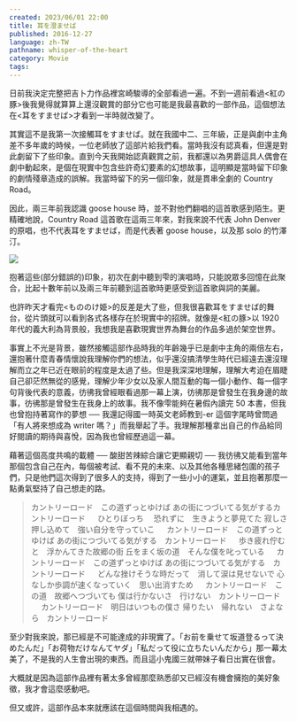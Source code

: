 ```yaml
---
created: 2023/06/01 22:00
title: 耳を澄ませば
published: 2016-12-27
language: zh-TW
pathname: whisper-of-the-heart
category: Movie
tags: 
---
```


日前我決定完整把吉卜力作品裡宮崎駿導的全部看過一遍。不到一週前看過<紅の豚>後我覺得就算算上還沒觀賞的部分它也可能是我最喜歡的一部作品，這個想法在<耳をすませば>才看到一半時就改變了。

其實這不是我第一次接觸耳をすませば。就在我國中二、三年級，正是與劇中主角差不多年歲的時候，一位老師放了這部片給我們看。當時我沒有認真看，但還是對此劇留下了些印象。直到今天我開始認真觀賞之前，我都還以為男爵這具人偶會在劇中動起來，是個在現實中包含些許奇幻要素的幻想故事，這明顯是當時留下印象的劇情殘章造成的誤解。我當時留下的另一個印象，就是貫串全劇的 Country Road。

因此，兩三年前我認識 goose house 時，並不對他們翻唱的這首歌感到陌生。更精確地說，Country Road 這首歌在這兩三年來，對我來說不代表 John Denver 的原唱，也不代表耳をすませば，而是代表著 goose house，以及那 solo 的竹澤汀。

![](https://www.youtube.com/watch?v=G4FUjD_N8YU)

抱著這些(部分錯誤的)印象，初次在劇中聽到雫的演唱時，只能說眾多回憶在此聚合，比起十數年前以及兩三年前聽到這首歌時更感受到這首歌與詞的美麗。

也許昨天才看完<もののけ姫>的反差是大了些，但我很喜歡耳をすませば的舞台，從片頭就可以看到各式各樣存在於現實中的招牌。就像是<紅の豚>以 1920 年代的義大利為背景般，我想我是喜歡現實世界為舞台的作品多過於架空世界。

事實上不光是背景，雖然接觸這部作品時我的年齡幾乎已是劇中主角的兩倍左右，還抱著什麼青春情懷說我理解你們的想法，似乎還沒搞清學生時代已經遠去還沒理解而立之年已近在眼前的程度是太過了些。但是我深深地理解，理解大考迫在眉睫自己卻茫然無從的感覺，理解少年少女以及家人間互動的每一個小動作、每一個字句背後代表的意義，彷彿我曾經眼看過那一幕上演，彷彿那是曾發生在我身邊的故事，彷彿那是曾發生在我身上的故事。我不像雫能夠在暑假內讀完 50 本書，但我也曾抱持著寫作的夢想 ── 我還記得國一時英文老師教到-er 這個字尾時曾問過「有人將來想成為 writer 嗎？」而我舉起了手。我理解那種拿出自己的作品給同好閱讀的期待與喜悅，因為我也曾經歷過這一幕。

藉著這個高度共鳴的載體 ── 酸甜苦辣綜合讓它更顯親切 ── 我彷彿又能看到當年那個包含自己在內，每個被考試、看不見的未來、以及其他各種思緒包圍的孩子們，只是他們這次得到了很多人的支持，得到了一些小小的運氣，並且抱著那麼一點勇氣堅持了自己想走的路。

> カントリーロード　この道ずっとゆけば
> あの街につづいてる気がするカントリーロード
>　
> ひとりぼっち 　恐れずに　生きようと夢見てた
> 寂しさ押し込めて　強い自分を守っていこ
> 　
> カントリーロード　この道ずっとゆけば
> あの街につづいてる気がする　カントリーロード
> 　
> 歩き疲れ佇むと　浮かんてきた故郷の街
> 丘をまく坂の道　そんな僕を叱っている
> 　
> カントリーロード　この道ずっとゆけば
> あの街につづいてる気がする　カントリーロード
> 　
> どんな挫けそうな時だって　消して涙は見せないで
> 心なしか歩調が速くなっていく　思い出消すため
> 　
> カントリーロード　この道　故郷へつづいても
> 僕は行かないさ　行けない　カントリーロード
> 　
> カントリーロード　明日はいつもの僕さ
> 帰りたい　帰れない　さよなら　カントリーロード

至少對我來說，那已經是不可能達成的非現實了。「お前を乗せて坂道登るって決めたんだ」「お荷物だけなんてヤダ」「私だって役に立ちたいんだから」那一幕太美了，不是我的人生會出現的東西。而且這小鬼國三就帶妹子看日出實在很會。

大概就是因為這部作品裡有著太多曾經那麼熟悉卻又已經沒有機會擁抱的美好象徵，我才會這麼感動吧。

但又或許，這部作品本來就應該在這個時間與我相遇的。

